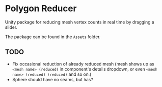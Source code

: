 # Polygon Reducer

Unity package for reducing mesh vertex counts in real time by dragging a slider.

The package can be found in the `Assets` folder.

## TODO

* Fix occasional reduction of already reduced mesh (mesh shows up as `<mesh name> (reduced)` in component's details dropdown, or even `<mesh name> (reduced) (reduced)` and so on.)
* Sphere should have no seams, but has?
